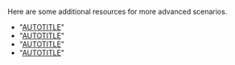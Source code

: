Here are some additional resources for more advanced scenarios.

* "[AUTOTITLE](/codespaces/setting-up-your-project-for-codespaces/configuring-dev-containers/adding-features-to-a-devcontainer-file?tool=webui)"
* "[AUTOTITLE](/codespaces/managing-your-codespaces/managing-your-account-specific-secrets-for-github-codespaces)"
* "[AUTOTITLE](/codespaces/managing-your-codespaces/managing-gpg-verification-for-github-codespaces)"
* "[AUTOTITLE](/codespaces/developing-in-codespaces/forwarding-ports-in-your-codespace)"
